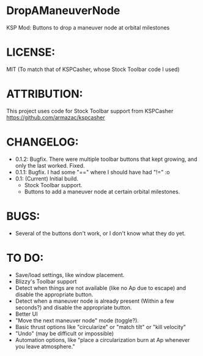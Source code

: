 # DropAManeuverNode
KSP Mod: Buttons to drop a maneuver node at orbital milestones

# LICENSE:
MIT (To match that of KSPCasher, whose Stock Toolbar code I used)

# ATTRIBUTION:
This project uses code for Stock Toolbar support from KSPCasher https://github.com/armazac/kspcasher

# CHANGELOG:
- 0.1.2: Bugfix. There were multiple toolbar buttons that kept growing, and only the last worked. Fixed.
- 0.1.1: Bugfix. I had some "==" where I should have had "!=" :o
- 0.1: (Current) Initial build.
  - Stock Toolbar support.
  - Buttons to add a maneuver node at certain orbital milestones.
    
# BUGS:
- Several of the buttons don't work, or I don't know what they do yet.
  
# TO DO:
- Save/load settings, like window placement.
- Blizzy's Toolbar support
- Detect when things are not available (like no Ap due to escape) and disable the appropriate button.
- Detect when a maneuver node is already present (Within a few seconds?) and disable the appropriate button.
- Better UI
- "Move the next maneuver node" mode (toggle?).
- Basic thrust options like "circularize" or "match tilt" or "kill velocity"
- "Undo" (may be difficult or impossible)
- Automation options, like "place a circularization burn at Ap whenever you leave atmosphere."
